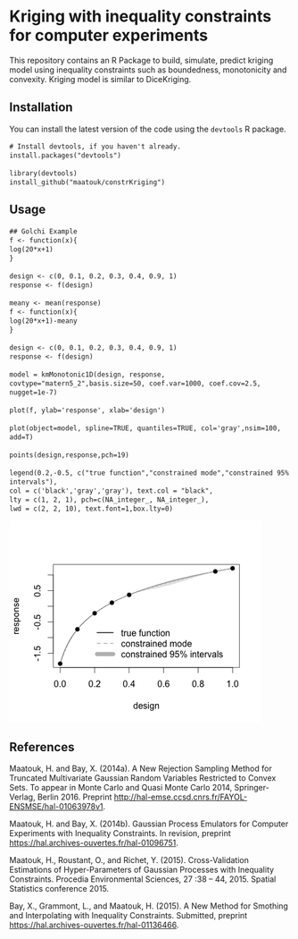 # Kriging with inequality constraints for computer experiments

This repository contains an R Package to build, simulate, predict kriging model using inequality constraints such as boundedness, monotonicity and convexity. Kriging model is similar to DiceKriging.

Installation
------------

You can install the latest version of the code using the `devtools` R package.

```{r}
# Install devtools, if you haven't already.
install.packages("devtools")

library(devtools)
install_github("maatouk/constrKriging")
```

Usage
-----

```{r}
## Golchi Example
f <- function(x){
log(20*x+1)
}

design <- c(0, 0.1, 0.2, 0.3, 0.4, 0.9, 1)
response <- f(design)

meany <- mean(response)
f <- function(x){
log(20*x+1)-meany
}

design <- c(0, 0.1, 0.2, 0.3, 0.4, 0.9, 1)
response <- f(design)

model = kmMonotonic1D(design, response, covtype="matern5_2",basis.size=50, coef.var=1000, coef.cov=2.5, nugget=1e-7)

plot(f, ylab='response', xlab='design')

plot(object=model, spline=TRUE, quantiles=TRUE, col='gray',nsim=100, add=T)

points(design,response,pch=19)

legend(0.2,-0.5, c("true function","constrained mode","constrained 95% intervals"),
col = c('black','gray','gray'), text.col = "black",
lty = c(1, 2, 1), pch=c(NA_integer_, NA_integer_),
lwd = c(2, 2, 10), text.font=1,box.lty=0)
```

![](Rplot.png)


References
---------

Maatouk, H. and Bay, X. (2014a). A New Rejection Sampling Method for Truncated Multivariate Gaussian Random Variables Restricted to Convex Sets. To appear in Monte Carlo and Quasi Monte Carlo 2014, Springer-Verlag, Berlin 2016. Preprint http://hal-emse.ccsd.cnrs.fr/FAYOL-ENSMSE/hal-01063978v1.

Maatouk, H. and Bay, X. (2014b). Gaussian Process Emulators for Computer Experiments with Inequality Constraints. In revision, preprint https://hal.archives-ouvertes.fr/hal-01096751.

Maatouk, H., Roustant, O., and Richet, Y. (2015). Cross-Validation Estimations of Hyper-Parameters of Gaussian Processes with Inequality Constraints. Procedia Environmental Sciences, 27 :38 – 44, 2015. Spatial Statistics conference 2015.

Bay, X., Grammont, L., and Maatouk, H. (2015). A New Method for Smothing and Interpolating with Inequality Constraints. Submitted, preprint https://hal.archives-ouvertes.fr/hal-01136466.